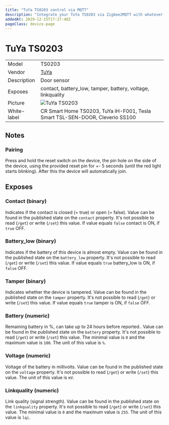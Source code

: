 ```yaml
---
title: "TuYa TS0203 control via MQTT"
description: "Integrate your TuYa TS0203 via Zigbee2MQTT with whatever smart home infrastructure you are using without the vendor's bridge or gateway."
addedAt: 2019-12-15T17:27:48Z
pageClass: device-page
---
```


<!-- !!!! -->
<!-- ATTENTION: This file is auto-generated through docgen! -->
<!-- You can only edit the "Notes"-Section between the two comment lines "Notes BEGIN" and "Notes END". -->
<!-- Do not use h1 or h2 heading within "## Notes"-Section. -->
<!-- !!!! -->

# TuYa TS0203

|     |     |
|-----|-----|
| Model | TS0203  |
| Vendor  | [TuYa](/supported-devices/#v=TuYa)  |
| Description | Door sensor |
| Exposes | contact, battery_low, tamper, battery, voltage, linkquality |
| Picture | ![TuYa TS0203](https://www.zigbee2mqtt.io/images/devices/TS0203.jpg) |
| White-label | CR Smart Home TS0203, TuYa iH-F001, Tesla Smart TSL-SEN-DOOR, Cleverio SS100 |


<!-- Notes BEGIN: You can edit here. Add "## Notes" headline if not already present. -->
## Notes

### Pairing 
Press and hold the reset switch on the device, the pin hole on the side of the device, using the provided reset pin for +- 5 seconds (until the red light starts blinking). After this the device will automatically join.
<!-- Notes END: Do not edit below this line -->



## Exposes

### Contact (binary)
Indicates if the contact is closed (= true) or open (= false).
Value can be found in the published state on the `contact` property.
It's not possible to read (`/get`) or write (`/set`) this value.
If value equals `false` contact is ON, if `true` OFF.

### Battery_low (binary)
Indicates if the battery of this device is almost empty.
Value can be found in the published state on the `battery_low` property.
It's not possible to read (`/get`) or write (`/set`) this value.
If value equals `true` battery_low is ON, if `false` OFF.

### Tamper (binary)
Indicates whether the device is tampered.
Value can be found in the published state on the `tamper` property.
It's not possible to read (`/get`) or write (`/set`) this value.
If value equals `true` tamper is ON, if `false` OFF.

### Battery (numeric)
Remaining battery in %, can take up to 24 hours before reported..
Value can be found in the published state on the `battery` property.
It's not possible to read (`/get`) or write (`/set`) this value.
The minimal value is `0` and the maximum value is `100`.
The unit of this value is `%`.

### Voltage (numeric)
Voltage of the battery in millivolts.
Value can be found in the published state on the `voltage` property.
It's not possible to read (`/get`) or write (`/set`) this value.
The unit of this value is `mV`.

### Linkquality (numeric)
Link quality (signal strength).
Value can be found in the published state on the `linkquality` property.
It's not possible to read (`/get`) or write (`/set`) this value.
The minimal value is `0` and the maximum value is `255`.
The unit of this value is `lqi`.

